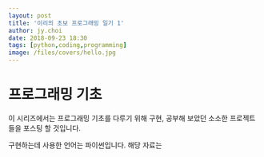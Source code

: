 ```yaml
---
layout: post
title: '이리의 초보 프로그래밍 일기 1'
author: jy.choi
date: 2018-09-23 18:30
tags: [python,coding,programming]
image: /files/covers/hello.jpg
---
```


# 프로그래밍 기초

이 시리즈에서는 프로그래밍 기초를 다루기 위해 구현, 공부해 보았던 소소한 프로젝트들을 포스팅 할 것입니다.

구현하는데 사용한 언어는 파이썬입니다.
해당 자료는 
